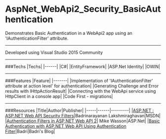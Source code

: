 # AspNet_WebApi2_Security_BasicAuthentication

Demonstrates Basic Authentication in a WebApi2 app using an 'IAuthenticationFilter' attribute.

---

Developed using Visual Studio 2015 Community

---

###Techs
|Techs|
|------|
|C#|
|EntityFramework|
|ASP.Net Identity|
|OWIN|

---

###Features
|Feature|
|-------|
|Implementation of 'IAuthenticationFilter' attribute at action level' for authentication|
|Generating Challenge and Error results with IHttpActionResult|
|Connecting with the WebApi service using HttpClient in a console app|
|Code First - migrations|

---

###Resources
|Title|Author|Publisher|
|-----|------|---------|
|[ASP.NET : ASP.NET Web API Security Filters](https://msdn.microsoft.com/en-us/magazine/dn781361.aspx)|Badrinarayanan Lakshmiraghavan|MSDN|
|[Authentication Filters in ASP.NET Web API 2](http://www.asp.net/web-api/overview/security/authentication-filters)| Mike Wasson|ASP.Net|
|[Basic Authentication with ASP.NET Web API Using Authentication Filter](https://lbadri.wordpress.com/2014/02/13/basic-authentication-with-asp-net-web-api-using-authentication-filter/)|Badri|Badri's Blog|
